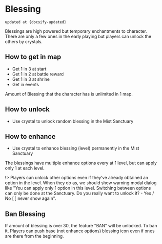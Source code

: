 # Blessing

```
updated at {docsify-updated}
```

Blessings are high powered but temporary enchantments to character.
There are only a few ones in the early playing but players can unlock the others by crystals.

## How to get in map

- Get 1 in 3 at start
- Get 1 in 2 at battle reward
- Get 1 in 3 at shrine
- Get in events

Amount of Blessing that the character has is unlimited in 1 map.

## How to unlock

- Use crystal to unlock random blessing in the Mist Sanctuary

## How to enhance

- Use crystal to enhance blessing (level) permanently in the Mist Sanctuary

The blessings have multiple enhance options every at 1 level, but can apply only 1 at each level.

!> Players can unlock other options even if they've already obtained an option in the level. When they do as, we should show warning modal dialog like "You can apply only 1 option in this level. Switching between options can only be done at the Sanctuary. Do you really want to unlock it? - Yes / No [ ] never show again".

## Ban Blessing

If amount of blessing is over 30, the feature "BAN" will be unlocked. To ban it, Players can push base (not enhance options) blessing icon even if ones are there from the beginning.
